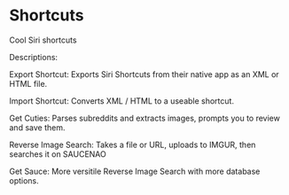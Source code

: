 # Shortcuts
Cool Siri shortcuts





Descriptions:


Export Shortcut: Exports Siri Shortcuts from their native app as an XML or HTML file.

Import Shortcut: Converts XML / HTML to a useable shortcut.

Get Cuties: Parses subreddits and extracts images, prompts you to review and save them.

Reverse Image Search: Takes a file or URL, uploads to IMGUR, then searches it on SAUCENAO

Get Sauce: More versitile Reverse Image Search with more database options.
